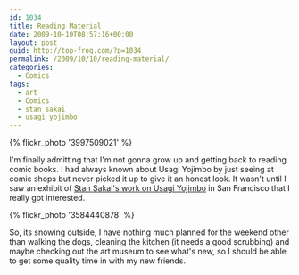 ```yaml
---
id: 1034
title: Reading Material
date: 2009-10-10T08:57:16+00:00
layout: post
guid: http://top-frog.com/?p=1034
permalink: /2009/10/10/reading-material/
categories:
  - Comics
tags:
  - art
  - Comics
  - stan sakai
  - usagi yojimbo
---
```

{% flickr_photo '3997509021' %}

I'm finally admitting that I'm not gonna grow up and getting back to reading comic books. I had always known about Usagi Yojimbo by just seeing at comic shops but never picked it up to give it an honest look. It wasn't until I saw an exhibit of [Stan Sakai's work on Usagi Yojimbo](http://www.flickr.com/photos/tehgipster/3584440878/in/set-72157619227022757/ "Usagi Yojimbo exhibit at the San Francisco Cartoon Art Museum") in San Francisco that I really got interested. 

{% flickr_photo '3584440878' %}

So, its snowing outside, I have nothing much planned for the weekend other than walking the dogs, cleaning the kitchen (it needs a good scrubbing) and maybe checking out the art museum to see what's new, so I should be able to get some quality time in with my new friends.